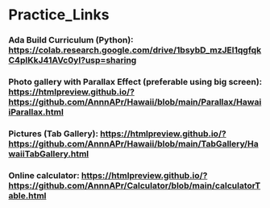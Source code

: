 # Practice_Links

### Ada Build Curriculum (Python): https://colab.research.google.com/drive/1bsybD_mzJEl1qgfqkC4plKkJ41AVc0yI?usp=sharing
### Photo gallery with Parallax Effect (preferable using big screen): https://htmlpreview.github.io/?https://github.com/AnnnAPr/Hawaii/blob/main/Parallax/HawaiiParallax.html
### Pictures (Tab Gallery): https://htmlpreview.github.io/?https://github.com/AnnnAPr/Hawaii/blob/main/TabGallery/HawaiiTabGallery.html
### Online calculator: https://htmlpreview.github.io/?https://github.com/AnnnAPr/Calculator/blob/main/calculatorTable.html
